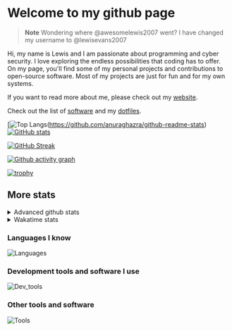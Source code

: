# Welcome to my github page

> **Note**
> Wondering where @awesomelewis2007 went? I have changed my username to @lewisevans2007

Hi, my name is Lewis and I am passionate about programming and cyber security. I love exploring the endless possibilities that coding has to offer. On my page, you'll find some of my personal projects and contributions to open-source software. Most of my projects are just for fun and for my own systems.

If you want to read more about me, please check out my [website](https://lewisevans2007.github.io/).

Check out the list of [software](https://github.com/lewisevans2007/lewisevans2007/blob/master/software.md) and my [dotfiles](https://github.com/lewisevans2007/dotfiles).

[![Top Langs](https://github-readme-stats.vercel.app/api/top-langs/?username=lewisevans2007&hide=html,css,jupyter%20notebook&langs_count=10&layout=donut&theme=transparent&exclude_repo=GPT-code-repository,Obsidian_vault,Apple-PowerManagement,Apple-Security,CMake,qemu,swift,tcpdump,xnu)(https://github.com/anuraghazra/github-readme-stats) 
[![GitHub stats](https://github-readme-stats.vercel.app/api?username=lewisevans2007&show_icons=true&theme=transparent)](https://github.com/anuraghazra/github-readme-stats)

[![GitHub Streak](https://streak-stats.demolab.com?user=lewisevans2007&theme=transparent)](https://git.io/streak-stats)

[![Github activity graph](https://github-readme-activity-graph.vercel.app/graph?username=lewisevans2007&theme=github-compact&area=true)](https://github.com/ashutosh00710/github-readme-activity-graph)

[![trophy](https://github-profile-trophy.vercel.app/?username=lewisevans2007&theme=darkhub)](https://github.com/ryo-ma/github-profile-trophy)

## More stats
<details close>
<summary>Advanced github stats</summary>
<br>
  
![Metrics](https://raw.githubusercontent.com/lewisevans2007/lewisevans2007/master/github-metrics.svg)
  
</details>

<details close>
<summary>Wakatime stats</summary>
<br>

<!--START_SECTION:waka-->

```txt
HTML         1 hr 32 mins    ███████░░░░░░░░░░░░░░░░░░   28.22 %
Python       57 mins         ████▒░░░░░░░░░░░░░░░░░░░░   17.74 %
Java         54 mins         ████░░░░░░░░░░░░░░░░░░░░░   16.61 %
Other        43 mins         ███▒░░░░░░░░░░░░░░░░░░░░░   13.30 %
JSON         29 mins         ██▒░░░░░░░░░░░░░░░░░░░░░░   09.00 %
Markdown     26 mins         ██░░░░░░░░░░░░░░░░░░░░░░░   08.07 %
C++          7 mins          ▓░░░░░░░░░░░░░░░░░░░░░░░░   02.19 %
Bash         5 mins          ▒░░░░░░░░░░░░░░░░░░░░░░░░   01.77 %
XML          5 mins          ▒░░░░░░░░░░░░░░░░░░░░░░░░   01.56 %
Text         4 mins          ▒░░░░░░░░░░░░░░░░░░░░░░░░   01.52 %
Git Config   0 secs          ░░░░░░░░░░░░░░░░░░░░░░░░░   00.02 %
YAML         0 secs          ░░░░░░░░░░░░░░░░░░░░░░░░░   00.00 %
CLASS        0 secs          ░░░░░░░░░░░░░░░░░░░░░░░░░   00.00 %
```

<!--END_SECTION:waka-->
</details>

### Languages I know
![Languages](https://skillicons.dev/icons?i=python,cpp,cs,c,javascript,nodejs,dotnet,bash,css,html,rust)
### Development tools and software I use
![Dev_tools](https://skillicons.dev/icons?i=git,docker,github,googlecloud,vscode,visualstudio,raspberrypi,linux,powershell,replit)
### Other tools and software
![Tools](https://skillicons.dev/icons?i=blender,ps,pr,ai,xd,figma)
